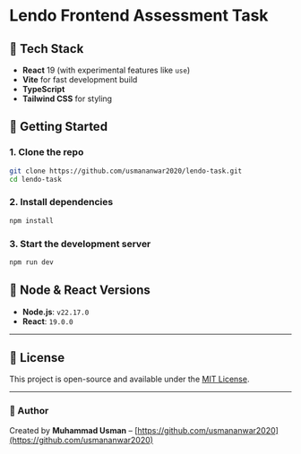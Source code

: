 # Lendo Frontend Assessment Task

## 🔧 Tech Stack

* **React** 19 (with experimental features like `use`)
* **Vite** for fast development build
* **TypeScript**
* **Tailwind CSS** for styling

## 🚀 Getting Started

### 1. Clone the repo

```bash
git clone https://github.com/usmananwar2020/lendo-task.git
cd lendo-task
```

### 2. Install dependencies

```bash
npm install
```

### 3. Start the development server

```bash
npm run dev
```

## 🧪 Node & React Versions

* **Node.js**: `v22.17.0`
* **React**: `19.0.0`

---

## 📃 License

This project is open-source and available under the [MIT License](https://github.com/usmananwar2020).

---

### 🧠 Author

Created by **Muhammad Usman** – [https://github.com/usmananwar2020](https://github.com/usmananwar2020)